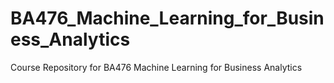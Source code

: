 # BA476_Machine_Learning_for_Business_Analytics
Course Repository for BA476 Machine Learning for Business Analytics
